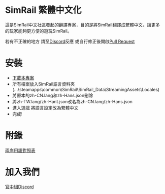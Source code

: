 # SimRail 繁體中文化

這是SimRail中文社區發起的翻譯專案，目的是將SimRail翻譯成繁體中文，讓更多的玩家能夠更方便的遊玩SimRail。

若有不正確的地方 請至[Discord](https://discord.gg/VxJAjDQg9E)反應 或自行修正後開啟[Pull Request](https://github.com/rinnyanneko/SRTCTP/pulls)

# 安裝

+ [下載本專案](https://github.com/rinnyanneko/SRTCTP/releases/)
+ 所有檔案放入SimRail語言資料夾(...\steamapps\common\SimRail\SimRail_Data\StreamingAssets\Locales)
+ 將原本的zh-CN.lang和zh-Hans.json刪除
+ 將zh-TW.lang/zh-Hant.json改名為zh-CN.lang/zh-Hans.json
+ 進入遊戲 將語言設定改為繁體中文
+ 完成!

# 附錄

[兩岸用語對照表](兩岸用語對照表.md)
# 加入我們

[官中組Discord](https://discord.gg/VxJAjDQg9E)